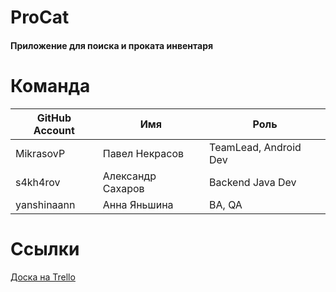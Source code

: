 # ProCat

#### Приложение для поиска и проката инвентаря

# Команда

GitHub Account | Имя | Роль
-------- | --------- | --
MikrasovP | Павел Некрасов | TeamLead, Android Dev
s4kh4rov | Александр Сахаров | Backend Java Dev
yanshinaann | Анна Яньшина | BA, QA

# Ссылки
[Доска на Trello](https://miro.com/app/board/o9J_lQqU-8w=/)
